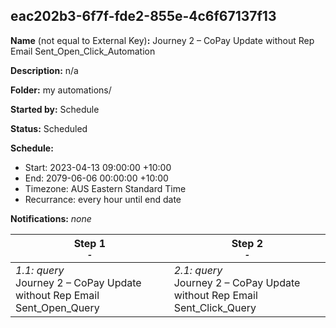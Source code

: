 ## eac202b3-6f7f-fde2-855e-4c6f67137f13

**Name** (not equal to External Key)**:** Journey 2 – CoPay Update without Rep Email Sent_Open_Click_Automation

**Description:** n/a

**Folder:** my automations/

**Started by:** Schedule

**Status:** Scheduled

**Schedule:**

* Start: 2023-04-13 09:00:00 +10:00
* End: 2079-06-06 00:00:00 +10:00
* Timezone: AUS Eastern Standard Time
* Recurrance: every hour until end date

**Notifications:** _none_


| Step 1<br>_<small>-</small>_ | Step 2<br>_<small>-</small>_ |
| --- | --- |
| _1.1: query_<br>Journey 2 – CoPay Update without Rep Email Sent_Open_Query | _2.1: query_<br>Journey 2 – CoPay Update without Rep Email Sent_Click_Query |
